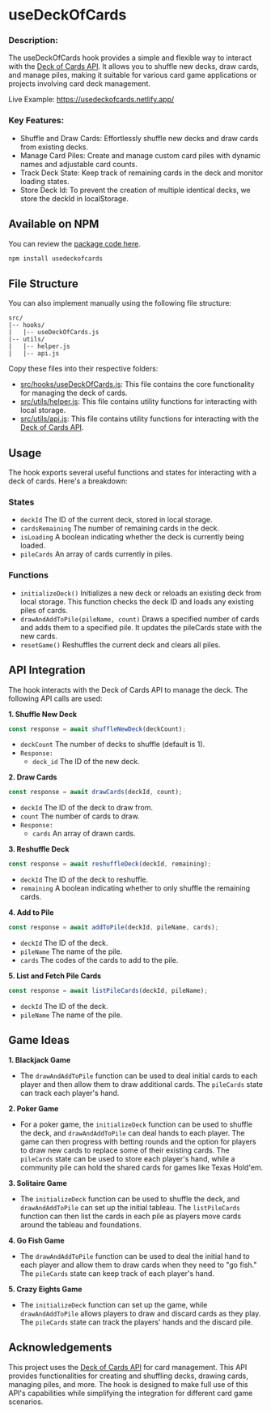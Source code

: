 # useDeckOfCards

### Description:

The useDeckOfCards hook provides a simple and flexible way to interact with the [Deck of Cards API](https://deckofcardsapi.com/). It allows you to shuffle new decks, draw cards, and manage piles, making it suitable for various card game applications or projects involving card deck management.

Live Example: https://usedeckofcards.netlify.app/

### Key Features:

- Shuffle and Draw Cards: Effortlessly shuffle new decks and draw cards from existing decks.
- Manage Card Piles: Create and manage custom card piles with dynamic names and adjustable card counts.
- Track Deck State: Keep track of remaining cards in the deck and monitor loading states.
- Store Deck Id: To prevent the creation of multiple identical decks, we store the deckId in localStorage.

## Available on NPM

You can review the [package code here](https://github.com/fm-anderson/npm_usedeckofcards/).

```bash
npm install usedeckofcards
```

## File Structure

You can also implement manually using the following file structure:

```
src/
|-- hooks/
|   |-- useDeckOfCards.js
|-- utils/
|   |-- helper.js
|   |-- api.js
```

Copy these files into their respective folders:

- [src/hooks/useDeckOfCards.js](https://github.com/fm-anderson/usedeckofcards/blob/main/src/hooks/useDeckOfCards.js): This file contains the core functionality for managing the deck of cards.
- [src/utils/helper.js](https://github.com/fm-anderson/usedeckofcards/blob/main/src/utils/helper.js): This file contains utility functions for interacting with local storage.
- [src/utils/api.js](https://github.com/fm-anderson/usedeckofcards/blob/main/src/utils/api.js): This file contains utility functions for interacting with the [Deck of Cards API](https://deckofcardsapi.com/).

## Usage

The hook exports several useful functions and states for interacting with a deck of cards. Here's a breakdown:

### States

- `deckId` The ID of the current deck, stored in local storage.
- `cardsRemaining` The number of remaining cards in the deck.
- `isLoading` A boolean indicating whether the deck is currently being loaded.
- `pileCards` An array of cards currently in piles.

### Functions

- `initializeDeck()` Initializes a new deck or reloads an existing deck from local storage. This function checks the deck ID and loads any existing piles of cards.
- `drawAndAddToPile(pileName, count)` Draws a specified number of cards and adds them to a specified pile. It updates the pileCards state with the new cards.
- `resetGame()` Reshuffles the current deck and clears all piles.

## API Integration

The hook interacts with the Deck of Cards API to manage the deck. The following API calls are used:

**1. Shuffle New Deck**

```jsx
const response = await shuffleNewDeck(deckCount);
```

- `deckCount` The number of decks to shuffle (default is 1).
- `Response:`
  - `deck_id` The ID of the new deck.

**2. Draw Cards**

```jsx
const response = await drawCards(deckId, count);
```

- `deckId` The ID of the deck to draw from.
- `count` The number of cards to draw.
- `Response:`
  - `cards` An array of drawn cards.

**3. Reshuffle Deck**

```jsx
const response = await reshuffleDeck(deckId, remaining);
```

- `deckId` The ID of the deck to reshuffle.
- `remaining` A boolean indicating whether to only shuffle the remaining cards.

**4. Add to Pile**

```jsx
const response = await addToPile(deckId, pileName, cards);
```

- `deckId` The ID of the deck.
- `pileName` The name of the pile.
- `cards` The codes of the cards to add to the pile.

**5. List and Fetch Pile Cards**

```jsx
const response = await listPileCards(deckId, pileName);
```

- `deckId` The ID of the deck.
- `pileName` The name of the pile.

## Game Ideas

**1. Blackjack Game**

- The `drawAndAddToPile` function can be used to deal initial cards to each player and then allow them to draw additional cards. The `pileCards` state can track each player's hand.

**2. Poker Game**

- For a poker game, the `initializeDeck` function can be used to shuffle the deck, and `drawAndAddToPile` can deal hands to each player. The game can then progress with betting rounds and the option for players to draw new cards to replace some of their existing cards. The `pileCards` state can be used to store each player's hand, while a community pile can hold the shared cards for games like Texas Hold'em.

**3. Solitaire Game**

- The `initializeDeck` function can be used to shuffle the deck, and `drawAndAddToPile` can set up the initial tableau. The `listPileCards` function can then list the cards in each pile as players move cards around the tableau and foundations.

**4. Go Fish Game**

- The `drawAndAddToPile` function can be used to deal the initial hand to each player and allow them to draw cards when they need to "go fish." The `pileCards` state can keep track of each player's hand.

**5. Crazy Eights Game**

- The `initializeDeck` function can set up the game, while `drawAndAddToPile` allows players to draw and discard cards as they play. The `pileCards` state can track the players' hands and the discard pile.

## Acknowledgements

This project uses the [Deck of Cards API](https://deckofcardsapi.com/) for card management. This API provides functionalities for creating and shuffling decks, drawing cards, managing piles, and more. The hook is designed to make full use of this API's capabilities while simplifying the integration for different card game scenarios.
